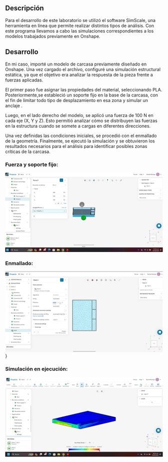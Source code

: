 ## Descripción
Para el desarrollo de este laboratorio se utilizó el software SimScale, una herramienta en línea que permite realizar distintos tipos de análisis. Con este programa llevamos a cabo las simulaciones correspondientes a los modelos trabajados previamente en Onshape.

## Desarrollo
En mi caso, importé un modelo de carcasa previamente diseñado en Onshape. Una vez cargado el archivo, configuré una simulación estructural estática, ya que el objetivo era analizar la respuesta de la pieza frente a fuerzas aplicadas.

El primer paso fue asignar las propiedades del material, seleccionando PLA. Posteriormente,se estableció un soporte fijo en la base de la carcasa, con el fin de limitar todo tipo de desplazamiento en esa zona y simular un anclaje .

Luego, en el lado derecho del modelo, se aplicó una fuerza de 100 N en cada eje (X, Y y Z). Esto permitió analizar cómo se distribuyen las fuerzas en la estructura cuando se somete a cargas en diferentes direcciones.

Una vez definidas las condiciones iniciales, se procedió con el enmallado de la geometría. Finalmente, se ejecutó la simulación y se obtuvieron los resultados necesarios para el análisis para identificar posibles zonas críticas de la carcasa.

### Fuerza y soporte fijo:
![Fuerza y soporte fijo](https://github.com/MichaelGese202/GRUPO1-PI-1/blob/main/Imagenes/DanielHermozaModuloMecanico2.jpg)

### Enmallado:
![Enmallado](https://github.com/MichaelGese202/GRUPO1-PI-1/blob/main/Imagenes/DanielLab.jpg)}

### Simulación en ejecución:
![Corriendo la simulación](https://github.com/MichaelGese202/GRUPO1-PI-1/blob/main/Imagenes/DanielHermozaModuloMecanico.jpg)
 
